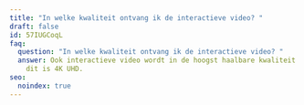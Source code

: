 ```yaml
---
title: "In welke kwaliteit ontvang ik de interactieve video? "
draft: false
id: 57IUGCoqL
faq:
  question: "In welke kwaliteit ontvang ik de interactieve video? "
  answer: Ook interactieve video wordt in de hoogst haalbare kwaliteit opgeleverd,
    dit is 4K UHD.
seo:
  noindex: true
---
```

